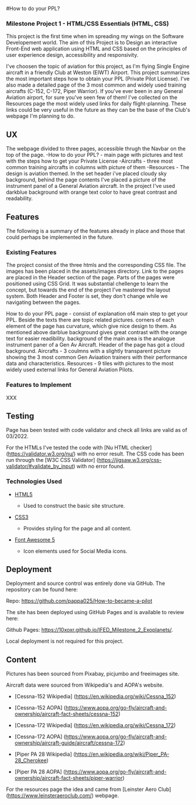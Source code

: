 #How to do your PPL?
### Milestone Project 1 - HTML/CSS Essentials (HTML, CSS)

This project is the first time when im spreading my wings on the Software Developement world.
The aim of this Project is to Design an interactive Front-End web application using HTML and CSS based on the principles of user experience design, accessibility and responsivity.

I've choosen  the topic of aviation for this project, as I'm flying Single Engine aircraft in a friendly Club at Weston (EIWT) Airport. This project summarizes the most important steps how to obtain your PPL (Private Pilot License).
I've also made a detailed page of the 3 most common and widely used training aircrafts (C-152, C-172, Piper Warrior). If you've ever been in any General Aviation airport, for sure you've seen few of them! I've collected on the Resources page the most widely used links for daily flight-planning. These links could be very useful in the future as they can be the base of the Club's webpage I'm planning to do.


## UX

The webpage divided to three pages, accessible thrugh the Navbar on the top of the page.
-How to do your PPL? - main page with pictures and test with the steps how to get your Private License
-Aircrafts - three most common training aircrafts in columns with picture of them
-Resources - 
The design is aviation themed. In the set header i've placed cloudy sky background, behind the page contents I've placed a picture of the instrument panel of a General Aviation aircraft.
In the project I've used darkblue background with orange text color to have great contrast and readability.

## Features

The following is a summary of the features already in place and those that could perhaps be implemented in the future.

### Existing Features

The project consist of the three htmls and the corresponding CSS file. The images has been placed in the assets/images directory. Link to the pages are placed in the Header section of the page.
Parts of the pages were positioned using CSS Grid. It was substantial chellenge to learn the concept, but towards the end of the project I've mastered the layout system. Both Header and Footer is set, they don't change while we navigating between the pages.

How to do your PPL page - consist of explanation of4 main step to get your PPL. Beside the texts there are topic related pictures. corners of each element of the page has curvature, which give nice design to them. As mentioned above darblue background gives great contrast with the orange text for easier readibility. background of the main area is the analogue instrument paner of a Gen Av Aircraft. Header of the page has got a cloud background.
Aircrafts - 3 coulmns with a slightly transparent picture showing the 3 most common Gen Aviaation trainers with their performance data and characteristics.
Resources - 9 tiles with pictures to the most widely used external links for General Aviation Pilots. 

### Features to Implement

XXX

## Testing

Page has been tested with code validator and check all links are valid as of 03/2022.

For the HTMLs I've tested the code with [Nu HTML checker] (https://validator.w3.org/nu/) with no error result.
The CSS code has been run through the [W3C CSS Validator] (https://jigsaw.w3.org/css-validator/#validate_by_input) with no error found.

### Technologies Used

- [HTML5]( https://html.spec.whatwg.org/multipage/)
	- Used to construct the basic site structure.

- [CSS3]( https://www.w3.org/standards/techs/css#w3c_all)
	- Provides styling for the page and all content.

- [Font Awesome 5]( https://fontawesome.com/icons?d=gallery)
	- Icon elements used for Social Media icons.

## Deployment

Deployment and source control was entirely done via GitHub. The repository can be found here:

Repo: https://github.com/pappa025/How-to-became-a-pilot

The site has been deployed using GitHub Pages and is available to review here: 

Github Pages: https://10xoxr.github.io/IFED_Milestone_2_Exoplanets/.

Local deployment is not required for this project.

## Content

Pictures has been sourced from Pixabay, picjumbo and freeimages site.

Aircraft data were sourced from Wikipedia's and AOPA's website.

- [Cessna-152 Wikipedia] (https://en.wikipedia.org/wiki/Cessna_152)

- [Cessna-152 AOPA] (https://www.aopa.org/go-fly/aircraft-and-ownership/aircraft-fact-sheets/cessna-152)

- [Cessna-172 Wikipedia] (https://en.wikipedia.org/wiki/Cessna_172)

- [Cessna-172 AOPA] (https://www.aopa.org/go-fly/aircraft-and-ownership/aircraft-guide/aircraft/cessna-172)

- [Piper PA 28 Wikipedia] (https://en.wikipedia.org/wiki/Piper_PA-28_Cherokee)

- [Piper PA 28 AOPA] (https://www.aopa.org/go-fly/aircraft-and-ownership/aircraft-fact-sheets/piper-warrior)

For the resources page the idea and came from [Leinster Aero Club] (https://www.leinsteraeroclub.com/) webpage.

